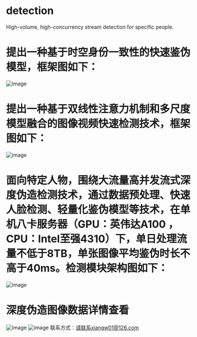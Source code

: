 # detection
High-volume, high-concurrency stream detection for specific people.
# 提出一种基于时空身份一致性的快速鉴伪模型，框架图如下：
![image](https://github.com/user-attachments/assets/f27bf879-bdb8-4761-b26f-a20ab329bc4c)
# 提出一种基于双线性注意力机制和多尺度模型融合的图像视频快速检测技术，框架图如下：
![image](https://github.com/user-attachments/assets/47fda243-4d70-4c77-833b-ada6a060c8a4)
# 面向特定人物，围绕大流量高并发流式深度伪造检测技术，通过数据预处理、快速人脸检测、轻量化鉴伪模型等技术，在单机八卡服务器（GPU：英伟达A100 ，CPU：Intel至强4310）下，单日处理流量不低于8TB，单张图像平均鉴伪时长不高于40ms。检测模块架构图如下：
![image](https://github.com/user-attachments/assets/2df98dee-df19-412d-8efc-02c2f2b50e50)
# 深度伪造图像数据详情查看
![image](https://github.com/user-attachments/assets/d8e89519-9682-4ea5-9845-5a0b4e5593ef)
![image](https://github.com/user-attachments/assets/6c32e9e0-f660-416b-8477-6fd391d5ae81)
联系方式：请联系xiangw01@126.com
